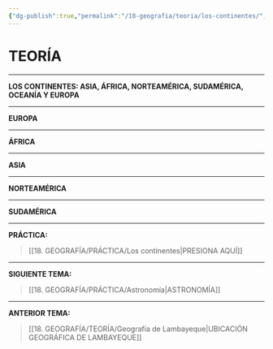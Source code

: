 ```yaml
---
{"dg-publish":true,"permalink":"/18-geografia/teoria/los-continentes/","tags":["Geografía","Teoría","Incompleto"]}
---
```


# TEORÍA
---
**LOS CONTINENTES: ASIA, ÁFRICA, NORTEAMÉRICA, SUDAMÉRICA, OCEANÍA Y EUROPA**



---
**EUROPA**




---
**ÁFRICA**






---
**ASIA**


---
**NORTEAMÉRICA**





---
**SUDAMÉRICA**




---
**PRÁCTICA:** 
>[[18. GEOGRAFÍA/PRÁCTICA/Los continentes\|PRESIONA AQUÍ]]

---
**SIGUIENTE TEMA:** 
>[[18. GEOGRAFÍA/PRÁCTICA/Astronomía\|ASTRONOMÍA]]

---
**ANTERIOR TEMA:** 
>[[18. GEOGRAFÍA/TEORÍA/Geografía de Lambayeque\|UBICACIÓN GEOGRÁFICA DE LAMBAYEQUE]]







